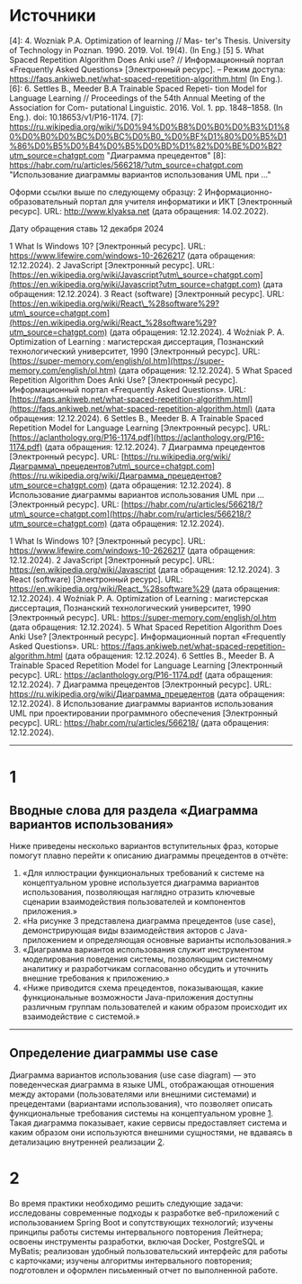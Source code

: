 # Источники

[1]: https://www.lifewire.com/windows-10-2626217?utm_source=chatgpt.com "What Is Windows 10?"
[2]: https://en.wikipedia.org/wiki/Javascript?utm_source=chatgpt.com "Javascript - Wikipedia"
[3]: https://en.wikipedia.org/wiki/React_%28software%29?utm_source=chatgpt.com "React (software) - Wikipedia"
[4]: 4. Wozniak P.A. Optimization of learning // Mas- ter's Thesis. University of Technology in Poznan. 1990. 2019. Vol. 19(4). (In Eng.)
[5] 5. What Spaced Repetition Algorithm Does Anki use? // Информационный портал «Frequently Asked Questions» [Электронный ресурс]. – Режим доступа: https://faqs.ankiweb.net/what-spaced-repetition-algorithm.html (In Eng.).
[6]: 6. Settles B., Meeder B.A Trainable Spaced Repeti- tion Model for Language Learning // Proceedings of the 54th Annual Meeting of the Association for Com- putational Linguistic. 2016. Vol. 1. pp. 1848–1858. (In Eng.). doi: 10.18653/v1/P16-1174.
[7]: https://ru.wikipedia.org/wiki/%D0%94%D0%B8%D0%B0%D0%B3%D1%80%D0%B0%D0%BC%D0%BC%D0%B0_%D0%BF%D1%80%D0%B5%D1%86%D0%B5%D0%B4%D0%B5%D0%BD%D1%82%D0%BE%D0%B2?utm_source=chatgpt.com "Диаграмма прецедентов"
[8]: https://habr.com/ru/articles/566218/?utm_source=chatgpt.com "Использование диаграммы вариантов использования UML при ..."

Оформи ссылки выше по следующему образцу:
2	Информационно-образовательный портал для учителя информатики и ИКТ [Электронный ресурс]. URL: http://www.klyaksa.net (дата обращения: 14.02.2022).

Дату обращения ставь 12 декабря 2024


1 What Is Windows 10? [Электронный ресурс]. URL: https://www.lifewire.com/windows-10-2626217 (дата обращения: 12.12.2024).
2 JavaScript \[Электронный ресурс]. URL: [https://en.wikipedia.org/wiki/Javascript?utm\_source=chatgpt.com](https://en.wikipedia.org/wiki/Javascript?utm_source=chatgpt.com) (дата обращения: 12.12.2024).
3 React (software) \[Электронный ресурс]. URL: [https://en.wikipedia.org/wiki/React\_%28software%29?utm\_source=chatgpt.com](https://en.wikipedia.org/wiki/React_%28software%29?utm_source=chatgpt.com) (дата обращения: 12.12.2024).
4 Woźniak P. A. Optimization of Learning : магистерская диссертация, Познанский технологический университет, 1990 \[Электронный ресурс]. URL: [https://super-memory.com/english/ol.htm](https://super-memory.com/english/ol.htm) (дата обращения: 12.12.2024).
5 What Spaced Repetition Algorithm Does Anki Use? \[Электронный ресурс]. Информационный портал «Frequently Asked Questions». URL: [https://faqs.ankiweb.net/what-spaced-repetition-algorithm.html](https://faqs.ankiweb.net/what-spaced-repetition-algorithm.html) (дата обращения: 12.12.2024).
6 Settles B., Meeder B. A Trainable Spaced Repetition Model for Language Learning \[Электронный ресурс]. URL: [https://aclanthology.org/P16-1174.pdf](https://aclanthology.org/P16-1174.pdf) (дата обращения: 12.12.2024).
7 Диаграмма прецедентов \[Электронный ресурс]. URL: [https://ru.wikipedia.org/wiki/Диаграмма\_прецедентов?utm\_source=chatgpt.com](https://ru.wikipedia.org/wiki/Диаграмма_прецедентов?utm_source=chatgpt.com) (дата обращения: 12.12.2024).
8 Использование диаграммы вариантов использования UML при ... \[Электронный ресурс]. URL: [https://habr.com/ru/articles/566218/?utm\_source=chatgpt.com](https://habr.com/ru/articles/566218/?utm_source=chatgpt.com) (дата обращения: 12.12.2024).


1 What Is Windows 10? [Электронный ресурс]. URL: https://www.lifewire.com/windows-10-2626217 (дата обращения: 12.12.2024).
2 JavaScript [Электронный ресурс]. URL: https://en.wikipedia.org/wiki/Javascript (дата обращения: 12.12.2024).
3 React (software) [Электронный ресурс]. URL: https://en.wikipedia.org/wiki/React_%28software%29 (дата обращения: 12.12.2024).
4 Woźniak P. A. Optimization of Learning : магистерская диссертация, Познанский технологический университет, 1990 [Электронный ресурс]. URL: https://super-memory.com/english/ol.htm (дата обращения: 12.12.2024).
5 What Spaced Repetition Algorithm Does Anki Use? [Электронный ресурс]. Информационный портал «Frequently Asked Questions». URL: https://faqs.ankiweb.net/what-spaced-repetition-algorithm.html (дата обращения: 12.12.2024).
6 Settles B., Meeder B. A Trainable Spaced Repetition Model for Language Learning [Электронный ресурс]. URL: https://aclanthology.org/P16-1174.pdf (дата обращения: 12.12.2024).
7 Диаграмма прецедентов [Электронный ресурс]. URL: https://ru.wikipedia.org/wiki/Диаграмма_прецедентов (дата обращения: 12.12.2024).
8 Использование диаграммы вариантов использования UML при проектировании программного обеспечения [Электронный ресурс]. URL: https://habr.com/ru/articles/566218/ (дата обращения: 12.12.2024).

---

# 1

## Вводные слова для раздела «Диаграмма вариантов использования»

Ниже приведены несколько вариантов вступительных фраз, которые помогут плавно перейти к описанию диаграммы прецедентов в отчёте:

1. «Для иллюстрации функциональных требований к системе на концептуальном уровне используется диаграмма вариантов использования, позволяющая наглядно отразить ключевые сценарии взаимодействия пользователей и компонентов приложения.»
2. «На рисунке 3 представлена диаграмма прецедентов (use case), демонстрирующая виды взаимодействия акторов с Java-приложением и определяющая основные варианты использования.»
3. «Диаграмма вариантов использования служит инструментом моделирования поведения системы, позволяющим системному аналитику и разработчикам согласованно обсудить и уточнить внешние требования к приложению.»
4. «Ниже приводится схема прецедентов, показывающая, какие функциональные возможности Java-приложения доступны различным группам пользователей и каким образом происходит их взаимодействие с системой.»

---

## Определение диаграммы use case

Диаграмма вариантов использования (use case diagram) — это поведенческая диаграмма в языке UML, отображающая отношения между акторами (пользователями или внешними системами) и прецедентами (вариантами использования), что позволяет описать функциональные требования системы на концептуальном уровне [1]. Такая диаграмма показывает, какие сервисы предоставляет система и каким образом они используются внешними сущностями, не вдаваясь в детализацию внутренней реализации [2].

# 2

Во время практики необходимо решить следующие задачи:
исследованы современные подходы к разработке веб-приложений с использованием Spring Boot и сопутствующих технологий;
изучены принципы работы системы интервального повторения Лейтнера;
освоены инструменты разработки, включая Docker, PostgreSQL и MyBatis;
реализован удобный пользовательский интерфейс для работы с карточками;
изучены алгоритмы интервального повторения;
подготовлен и оформлен письменный отчет по выполненной работе.
